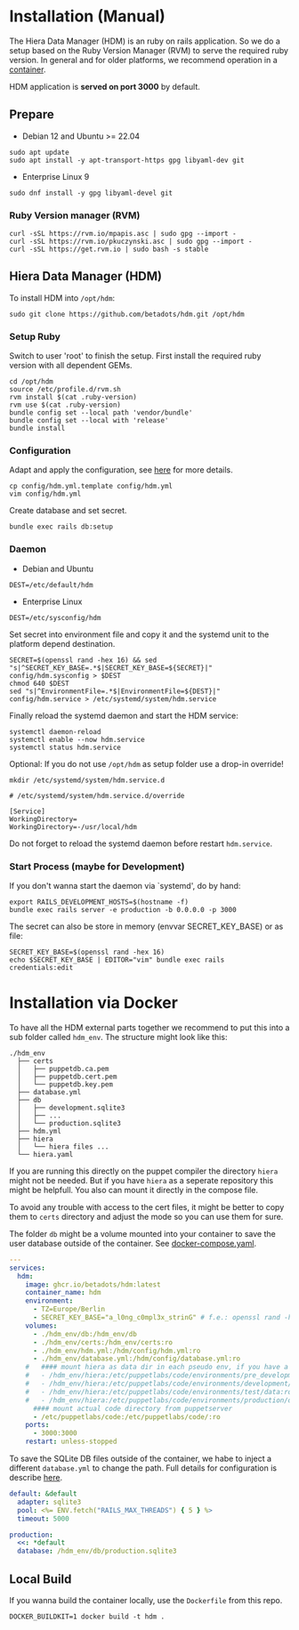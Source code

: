 # Installation (Manual)

The Hiera Data Manager (HDM) is an ruby on rails application. So we do a setup based on the Ruby Version Manager (RVM) to serve the required ruby version. In general and for older platforms, we recommend operation in a [container](#installation-via-docker).

HDM application is **served on port 3000** by default.

## Prepare

* Debian 12 and Ubuntu >= 22.04

```console
sudo apt update
sudo apt install -y apt-transport-https gpg libyaml-dev git
```

* Enterprise Linux 9

```console
sudo dnf install -y gpg libyaml-devel git
```

### Ruby Version manager (RVM)

```console
curl -sSL https://rvm.io/mpapis.asc | sudo gpg --import -
curl -sSL https://rvm.io/pkuczynski.asc | sudo gpg --import -
curl -sSL https://get.rvm.io | sudo bash -s stable
```

## Hiera Data Manager (HDM)

To install HDM into `/opt/hdm`:

```console
sudo git clone https://github.com/betadots/hdm.git /opt/hdm
```

### Setup Ruby

Switch to user 'root' to finish the setup. First install the required ruby version with all dependent GEMs.

```console
cd /opt/hdm
source /etc/profile.d/rvm.sh
rvm install $(cat .ruby-version)
rvm use $(cat .ruby-version)
bundle config set --local path 'vendor/bundle'
bundle config set --local with 'release'
bundle install
```

### Configuration

Adapt and apply the configuration, see [here](02_Configuration.md) for more details.

```console
cp config/hdm.yml.template config/hdm.yml
vim config/hdm.yml
```

Create database and set secret.

```console
bundle exec rails db:setup
```

### Daemon

* Debian and Ubuntu

```console
DEST=/etc/default/hdm
```

* Enterprise Linux

```console
DEST=/etc/sysconfig/hdm
```

Set secret into environment file and copy it and the systemd unit to the platform depend destination.

```console
SECRET=$(openssl rand -hex 16) && sed "s|^SECRET_KEY_BASE=.*$|SECRET_KEY_BASE=${SECRET}|" config/hdm.sysconfig > $DEST
chmod 640 $DEST
sed "s|^EnvironmentFile=.*$|EnvironmentFile=${DEST}|" config/hdm.service > /etc/systemd/system/hdm.service
```

Finally reload the systemd daemon and start the HDM service:

```console
systemctl daemon-reload
systemctl enable --now hdm.service
systemctl status hdm.service
```

Optional: If you do not use `/opt/hdm` as setup folder use a drop-in override!

```console
mkdir /etc/systemd/system/hdm.service.d
```

```text
# /etc/systemd/system/hdm.service.d/override

[Service]
WorkingDirectory=
WorkingDirectory=-/usr/local/hdm
```

Do not forget to reload the systemd daemon before restart `hdm.service`.

### Start Process (maybe for Development)

If you don't wanna start the daemon via `systemd', do by hand:

```console
export RAILS_DEVELOPMENT_HOSTS=$(hostname -f)
bundle exec rails server -e production -b 0.0.0.0 -p 3000
```

The secret can also be store in memory (envvar SECRET_KEY_BASE) or as file:

```console
SECRET_KEY_BASE=$(openssl rand -hex 16)
echo $SECRET_KEY_BASE | EDITOR="vim" bundle exec rails credentials:edit
```

# Installation via Docker

To have all the HDM external parts together we recommend to put this into a sub folder called `hdm_env`.
The structure might look like this:

```text
./hdm_env
  ├── certs
  │   ├── puppetdb.ca.pem
  │   ├── puppetdb.cert.pem
  │   └── puppetdb.key.pem
  ├── database.yml
  ├── db
  │   ├── development.sqlite3
  │   ├── ...
  │   └── production.sqlite3
  ├── hdm.yml
  ├── hiera
  │   └── hiera files ...
  └── hiera.yaml
```

If you are running this directly on the puppet compiler the directory `hiera` might not be needed. But if you have `hiera` as a seperate repository this might be helpfull. You also can mount it directly in the compose file.

To avoid any trouble with access to the cert files, it might be better to copy them to `certs` directory and adjust the mode so you can use them for sure.

The folder `db` might be a volume mounted into your container to save the user database outside of the container. See [docker-compose.yaml](../docker-compose.yaml).

```yaml
---
services:
  hdm:
    image: ghcr.io/betadots/hdm:latest
    container_name: hdm
    environment:
      - TZ=Europe/Berlin
      - SECRET_KEY_BASE="a_l0ng_c0mpl3x_strinG" # f.e.: openssl rand -hex 16
    volumes:
      - ./hdm_env/db:/hdm_env/db
      - ./hdm_env/certs:/hdm_env/certs:ro
      - ./hdm_env/hdm.yml:/hdm/config/hdm.yml:ro
      - ./hdm_env/database.yml:/hdm/config/database.yml:ro
    #   #### mount hiera as data dir in each pseudo env, if you have a seperate hiera repo
    #   - /hdm_env/hiera:/etc/puppetlabs/code/environments/pre_development/data:ro
    #   - /hdm_env/hiera:/etc/puppetlabs/code/environments/development/data:ro
    #   - /hdm_env/hiera:/etc/puppetlabs/code/environments/test/data:ro
    #   - /hdm_env/hiera:/etc/puppetlabs/code/environments/production/data:ro
      #### mount actual code directory from puppetserver
      - /etc/puppetlabs/code:/etc/puppetlabs/code/:ro
    ports:
      - 3000:3000
    restart: unless-stopped
```

To save the SQLite DB files outside of the container, we habe to inject a different `database.yml` to change the path. Full details for configuration is describe [here](02_Configuration.md).

```yaml
default: &default
  adapter: sqlite3
  pool: <%= ENV.fetch("RAILS_MAX_THREADS") { 5 } %>
  timeout: 5000

production:
  <<: *default
  database: /hdm_env/db/production.sqlite3
```

## Local Build

If you wanna build the container locally, use the `Dockerfile` from this repo.

```console
DOCKER_BUILDKIT=1 docker build -t hdm .
```
